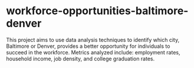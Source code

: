 # workforce-opportunities-baltimore-denver
This project aims to use data analysis techniques to identify which city, Baltimore or Denver, provides a better opportunity for individuals to succeed in the workforce. Metrics analyzed include: employment rates, household income, job density, and college graduation rates.

